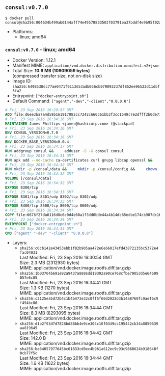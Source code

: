 ## `consul:v0.7.0`

```console
$ docker pull consul@sha256:004634b499ab0144aff74e49578833502f03791ea37bddf4e9b95f02a123208a
```

-	Platforms:
	-	linux; amd64

### `consul:v0.7.0` - linux; amd64

-	Docker Version: 1.12.1
-	Manifest MIME: `application/vnd.docker.distribution.manifest.v2+json`
-	Total Size: **10.6 MB (10609059 bytes)**  
	(compressed transfer size, not on-disk size)
-	Image ID: `sha256:6498538dc77ae0471f9113653adb056cb079093237df852ee96523d11dbf5fa2`
-	Entrypoint: `["docker-entrypoint.sh"]`
-	Default Command: `["agent","-dev","-client","0.0.0.0"]`

```dockerfile
# Fri, 23 Sep 2016 16:29:57 GMT
ADD file:d6ee3ba7a4d59b161917082cc7242c660c61bb3f3cc1549c7e2dfff2b0de7104 in / 
# Fri, 23 Sep 2016 16:34:16 GMT
MAINTAINER James Phillips <james@hashicorp.com> (@slackpad)
# Fri, 23 Sep 2016 16:34:16 GMT
ENV CONSUL_VERSION=0.7.0
# Fri, 23 Sep 2016 16:34:16 GMT
ENV DOCKER_BASE_VERSION=0.0.4
# Fri, 23 Sep 2016 16:34:17 GMT
RUN addgroup consul &&     adduser -S -G consul consul
# Fri, 23 Sep 2016 16:34:31 GMT
RUN apk add --no-cache ca-certificates curl gnupg libcap openssl &&     gpg --recv-keys 91A6E7F85D05C65630BEF18951852D87348FFC4C &&     mkdir -p /tmp/build &&     cd /tmp/build &&     wget https://releases.hashicorp.com/docker-base/${DOCKER_BASE_VERSION}/docker-base_${DOCKER_BASE_VERSION}_linux_amd64.zip &&     wget https://releases.hashicorp.com/docker-base/${DOCKER_BASE_VERSION}/docker-base_${DOCKER_BASE_VERSION}_SHA256SUMS &&     wget https://releases.hashicorp.com/docker-base/${DOCKER_BASE_VERSION}/docker-base_${DOCKER_BASE_VERSION}_SHA256SUMS.sig &&     gpg --batch --verify docker-base_${DOCKER_BASE_VERSION}_SHA256SUMS.sig docker-base_${DOCKER_BASE_VERSION}_SHA256SUMS &&     grep ${DOCKER_BASE_VERSION}_linux_amd64.zip docker-base_${DOCKER_BASE_VERSION}_SHA256SUMS | sha256sum -c &&     unzip docker-base_${DOCKER_BASE_VERSION}_linux_amd64.zip &&     cp bin/gosu bin/dumb-init /bin &&     wget https://releases.hashicorp.com/consul/${CONSUL_VERSION}/consul_${CONSUL_VERSION}_linux_amd64.zip &&     wget https://releases.hashicorp.com/consul/${CONSUL_VERSION}/consul_${CONSUL_VERSION}_SHA256SUMS &&     wget https://releases.hashicorp.com/consul/${CONSUL_VERSION}/consul_${CONSUL_VERSION}_SHA256SUMS.sig &&     gpg --batch --verify consul_${CONSUL_VERSION}_SHA256SUMS.sig consul_${CONSUL_VERSION}_SHA256SUMS &&     grep consul_${CONSUL_VERSION}_linux_amd64.zip consul_${CONSUL_VERSION}_SHA256SUMS | sha256sum -c &&     unzip -d /bin consul_${CONSUL_VERSION}_linux_amd64.zip &&     cd /tmp &&     rm -rf /tmp/build &&     apk del gnupg openssl &&     rm -rf /root/.gnupg
# Fri, 23 Sep 2016 16:34:32 GMT
RUN mkdir -p /consul/data &&     mkdir -p /consul/config &&     chown -R consul:consul /consul
# Fri, 23 Sep 2016 16:34:32 GMT
VOLUME [/consul/data]
# Fri, 23 Sep 2016 16:34:32 GMT
EXPOSE 8300/tcp
# Fri, 23 Sep 2016 16:34:33 GMT
EXPOSE 8301/tcp 8301/udp 8302/tcp 8302/udp
# Fri, 23 Sep 2016 16:34:33 GMT
EXPOSE 8400/tcp 8500/tcp 8600/tcp 8600/udp
# Fri, 23 Sep 2016 16:34:34 GMT
COPY file:6676f27da0116d8c6c0d4e60a1f3dd6bde44a4b14dc65edbe174cb907dc16353 in /usr/local/bin/docker-entrypoint.sh 
# Fri, 23 Sep 2016 16:34:34 GMT
ENTRYPOINT ["docker-entrypoint.sh"]
# Fri, 23 Sep 2016 16:34:34 GMT
CMD ["agent" "-dev" "-client" "0.0.0.0"]
```

-	Layers:
	-	`sha256:c0cb142e43453ebb1f82b905aa472e6e66017efd43872135bc5372e4fac04031`  
		Last Modified: Fri, 23 Sep 2016 16:30:54 GMT  
		Size: 2.3 MB (2312930 bytes)  
		MIME: application/vnd.docker.image.rootfs.diff.tar.gzip
	-	`sha256:1b03704b691e92a9437a8886dd19392a90ce768cfbe79053d5e64609057e6c05`  
		Last Modified: Fri, 23 Sep 2016 16:34:41 GMT  
		Size: 1.3 KB (1270 bytes)  
		MIME: application/vnd.docker.image.rootfs.diff.tar.gzip
	-	`sha256:c3125ea5d72b4c1b4b473e32c0ff5f60d2022d3b14a8760fc0aef6c9f494bc80`  
		Last Modified: Fri, 23 Sep 2016 16:34:44 GMT  
		Size: 8.3 MB (8293095 bytes)  
		MIME: application/vnd.docker.image.rootfs.diff.tar.gzip
	-	`sha256:d1b2f93d7d7828bd88bb4e9ce304c10f0349cc195442cb34a8850639aa819645`  
		Last Modified: Fri, 23 Sep 2016 16:34:42 GMT  
		Size: 142.0 B  
		MIME: application/vnd.docker.image.rootfs.diff.tar.gzip
	-	`sha256:ba64057977645bc01833cd0ec4b961a612ec9c93c9868624b918648f0cb77f5c`  
		Last Modified: Fri, 23 Sep 2016 16:34:44 GMT  
		Size: 1.6 KB (1622 bytes)  
		MIME: application/vnd.docker.image.rootfs.diff.tar.gzip
